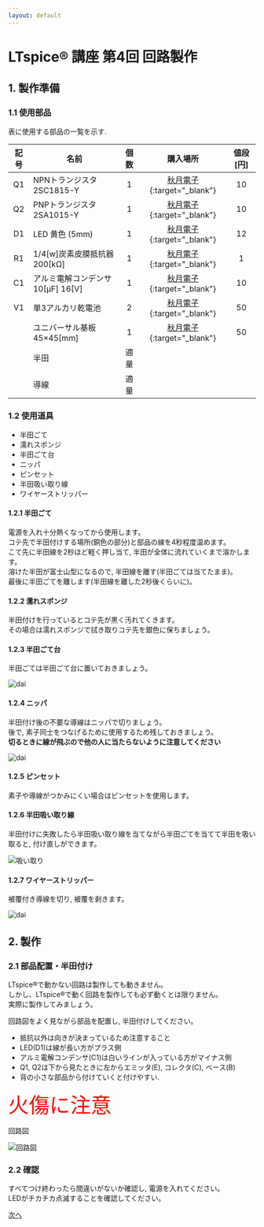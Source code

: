 ```yaml
---
layout: default
---
```


# LTspice® 講座 第4回 回路製作

## 1. 製作準備

### 1.1 使用部品
表に使用する部品の一覧を示す.

|記号|名前|個数|購入場所|値段[円]|
|:-:|---|:-:|:-:|:-:|
|Q1|NPNトランジスタ 2SC1815-Y|1|[秋月電子](http://akizukidenshi.com/catalog/g/gI-04268/){:target="_blank"}|10|
|Q2|PNPトランジスタ 2SA1015-Y|1|[秋月電子](http://akizukidenshi.com/catalog/g/gI-02612/){:target="_blank"}|10|
|D1|LED 黄色 (5mm)|1|[秋月電子](http://akizukidenshi.com/catalog/g/gI-09452/){:target="_blank"}|12|
|R1|1/4[w]炭素皮膜抵抗器 200[k&Omega;]|1|[秋月電子](http://akizukidenshi.com/catalog/g/gR-25204/){:target="_blank"}|1|
|C1|アルミ電解コンデンサ 10[&mu;F] 16[V]|1|[秋月電子](http://akizukidenshi.com/catalog/g/gP-10590/){:target="_blank"}|10|
|V1|単3アルカリ乾電池|2|[秋月電子](http://akizukidenshi.com/catalog/g/gP-10196/){:target="_blank"}|50|
||ユニバーサル基板 45&times;45[mm]|1|[秋月電子](http://akizukidenshi.com/catalog/g/gP-11735/){:target="_blank"}|50|
||半田|適量|||
||導線|適量|||

### 1.2 使用道具

* 半田ごて
* 濡れスポンジ
* 半田ごて台
* ニッパ
* ピンセット
* 半田吸い取り線
* ワイヤーストリッパー

#### 1.2.1 半田ごて
電源を入れ十分熱くなってから使用します。  
コテ先で半田付けする場所(銅色の部分)と部品の線を4秒程度温めます。  
こて先に半田線を2秒ほど軽く押し当て, 半田が全体に流れていくまで溶かします。  
溶けた半田が富士山型になるので, 半田線を離す(半田ごては当てたまま)。  
最後に半田ごてを離します(半田線を離した2秒後くらいに)。

#### 1.2.2 濡れスポンジ
半田付けを行っているとコテ先が黒く汚れてくきます。  
その場合は濡れスポンジで拭き取りコテ先を銀色に保ちましょう。

#### 1.2.3 半田ごて台
半田ごては半田ごて台に置いておきましょう。

![dai](4/dai.jpg)

#### 1.2.4 ニッパ
半田付け後の不要な導線はニッパで切りましょう。  
後で, 素子同士をつなげるために使用するため残しておきましょう。  
**切るときに線が飛ぶので他の人に当たらないように注意してください**

![dai](4/nippa.jpg)

#### 1.2.5 ピンセット
素子や導線がつかみにくい場合はピンセットを使用します。

#### 1.2.6 半田吸い取り線
半田付けに失敗したら半田吸い取り線を当てながら半田ごてを当てて半田を吸い取ると, 付け直しができます。

![吸い取り](4/suitori.jpg)

#### 1.2.7 ワイヤーストリッパー
被覆付き導線を切り, 被覆を剥きます。

![dai](4/p-967.jpg)

## 2. 製作

### 2.1 部品配置・半田付け
LTspice®で動かない回路は製作しても動きません。  
しかし、LTspice®で動く回路を製作しても必ず動くとは限りません。  
実際に製作してみましょう。

回路図をよく見ながら部品を配置し, 半田付けしてください。  
* 抵抗以外は向きが決まっているため注意すること
* LED(D1)は線が長い方がプラス側
* アルミ電解コンデンサ(C1)は白いラインが入っている方がマイナス側
* Q1, Q2は下から見たときに左からエミッタ(E), コレクタ(C), ベース(B)
* 背の小さな部品から付けていくと付けやすい.

<i class="fas fa-exclamation-triangle fa-3x tyuui"></i>
<span style="color: red; font-size: 300%;"> 火傷に注意</span>
<i class="fas fa-exclamation-triangle fa-3x tyuui"></i>  

回路図

![回路図](3/4_6.png)

### 2.2 確認

すべてつけ終わったら間違いがないか確認し, 電源を入れてください。  
LEDがチカチカ点滅することを確認してください。

[次へ](5.md)
